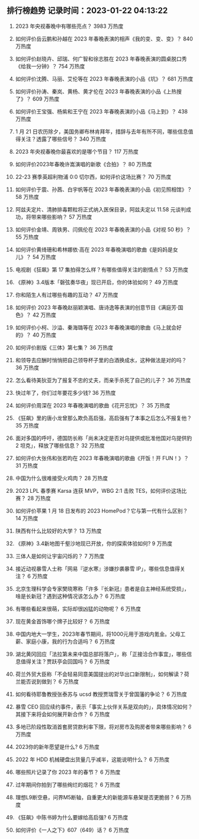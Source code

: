 
## 排行榜趋势 记录时间：2023-01-22 04:13:22
  
  1. 2023 年央视春晚中有哪些亮点？ 3983 万热度
    
  2. 如何评价岳云鹏和孙越在 2023 年春晚表演的相声《我的变、变、变》？ 840 万热度
    
  3. 如何评价赵晓卉、邱瑞、何广智和徐志胜在 2023 年春晚表演的圆桌脱口秀《给我一分钟》？ 754 万热度
    
  4. 如何评价沈腾、马丽、艾伦等在 2023 年春晚表演的小品《坑》？ 681 万热度
    
  5. 如何评价孙涛、秦岚、黄杨、黄才伦在 2023 年春晚表演的小品《上热搜了》？ 609 万热度
    
  6. 如何评价王宝强、杨紫和王宁在 2023 年春晚表演的小品《马上到》？ 438 万热度
    
  7. 1 月 21 日农历除夕，美国务卿布林肯拜年，措辞与去年有所不同，哪些信息值得关注？透露了哪些信号？ 340 万热度
    
  8. 2023 年央视春晚你最喜欢的是哪个节目？ 117 万热度
    
  9. 如何评价2023年春晚许嵩演唱的新歌《合拍》？ 80 万热度
    
  10. 22-23 赛季英超利物浦 0:0 切尔西，如何评价这场比赛？ 70 万热度
    
  11. 如何评价于震、孙茜、白宇帆等在 2023 年春晚表演的小品《初见照相馆》？ 58 万热度
    
  12. 阿兹夫定片、清肺排毒颗粒将正式纳入医保目录，阿兹夫定以 11.58 元谈判成功，将带来哪些影响？ 57 万热度
    
  13. 如何评价金靖、周铁男、闫佩伦在 2023 年春晚表演的小品《对视 50 秒》？ 55 万热度
    
  14. 如何评价黄绮珊和希林娜依·高在 2023 年春晚演唱的歌曲《是妈妈是女儿》？ 54 万热度
    
  15. 电视剧《狂飙》第 17  集拍得怎么样？有哪些值得关注的剧情点？ 53 万热度
    
  16. 《原神》3.4版本「磬弦奏华夜」现已开启，你的体验如何？ 49 万热度
    
  17. 你和陌生人有过哪些有趣的互动？ 47 万热度
    
  18. 如何评价 2023 年春晚赵丽颖演唱、唐诗逸等表演的创意节目《满庭芳·国色》？ 42 万热度
    
  19. 如何评价小柯、沙溢、秦海璐等在 2023 年春晚演唱的歌曲《马上就会好的》？ 40 万热度
    
  20. 如何评价剧版《三体》第七集？ 36 万热度
    
  21. 和领导去应酬时悄悄把自己领导杯子里的白酒换成水，这种做法是对的吗？ 36 万热度
    
  22. 怎么看待美狄亚为了报复不忠的丈夫，而亲手杀死了自己的儿子？ 36 万热度
    
  23. 快过年了，你们过年要花多少钱? 36 万热度
    
  24. 如何评价周深在 2023 年春晚演唱的歌曲《花开忘忧》？ 35 万热度
    
  25. 《狂飙》里的唐小龙曾那么欺负高启强，高启强有了本事之后怎么不报复他？ 35 万热度
    
  26. 面对多国的呼吁，德国防长称「尚未决定是否对乌提供或批准他国对乌提供豹 2 坦克」，释放了哪些信息？ 32 万热度
    
  27. 如何评价大张伟和张若昀在 2023 年春晚演唱的歌曲《开饭！开 FUN！》？ 31 万热度
    
  28. 中国为什么很难接受火鸡肉？ 28 万热度
    
  29. 2023 LPL 春季赛 Karsa 连获 MVP，WBG 2:1 击败 TES，如何评价这场比赛？ 28 万热度
    
  30. 如何评价苹果 1 月 18 日发布的 2023 HomePod？它与第一代有什么区别？ 14 万热度
    
  31. 陕西有什么比较好的大学？ 13 万热度
    
  32. 《原神》3.4新地图千壑沙地现已开放，你的探索体验如何? 9 万热度
    
  33. 三体人是如何让宇宙闪烁的？ 7 万热度
    
  34. 接近动视暴雪人士称「网易『逆水寒』涉嫌抄袭暴雪 IP」，哪些信息值得关注？ 6 万热度
    
  35. 北京生理科学会专家樊晓寒称「许多『长新冠』患者是自主神经系统受损」，啥是长新冠？遇到这种情况该怎么办？ 6 万热度
    
  36. 有哪些看起来很萌，实际却很凶猛的动物呢？ 6 万热度
    
  37. 现在黄金首饰哪个牌子比较好？ 6 万热度
    
  38. 中国内地大一学生，2023年春节期间，将1000元用于游戏内氪金。父母工薪、家庭小康，我的行为合适吗？ 6 万热度
    
  39. 湖北黄冈回应「法拉第未来中国总部将落户」，称「正接洽合作事宜」，哪些信息值得关注？贾跃亭会回国吗？ 6 万热度
    
  40. 荷兰外贸大臣称「不会轻易同意美国提出的对华出口新限制」，如何解读？荷兰能否说到做到？ 6 万热度
    
  41. 如何看待耶鲁教授张泰苏与 ucsd 教授贾瑞雪关于曾国藩的争论？ 6 万热度
    
  42. 暴雪 CEO 回应续约事件，表示「事实上伙伴关系是双向的」，具体情况如何？其接下来将会如何展开新合作？ 6 万热度
    
  43. 多地已阶段性取消首套房贷款利率下限，将对房市及购房者带来哪些影响？ 6 万热度
    
  44. 2023你的新年愿望是什么? 6 万热度
    
  45. 2022 年 HDD 机械硬盘出货量几乎减半，这能说明什么？ 6 万热度
    
  46. 哪些照片记录了你 2023 年的春节？ 6 万热度
    
  47. 过年期间你拍到了哪些绚烂的烟花？ 6 万热度
    
  48. 理想L9断空悬，问界M5断轴，自重更大的新能源车悬架是否更脆弱？ 6 万热度
    
  49. 《狂飙》中陈书婷为什么要嫁给高启强? 6 万热度
    
  50. 如何评价《一人之下》607（649）话？ 6 万热度
    